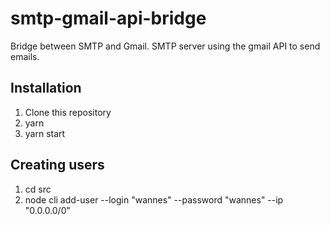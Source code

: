 # smtp-gmail-api-bridge
Bridge between SMTP and Gmail. SMTP server using the gmail API to send emails.

## Installation
1. Clone this repository
2. yarn
3. yarn start

## Creating users
1. cd src
2. node cli add-user --login "wannes" --password "wannes" --ip "0.0.0.0/0"